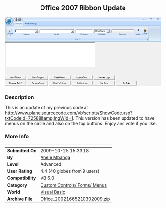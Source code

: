 ﻿<div align="center">

## Office 2007 Ribbon Update

<img src="PIC200910301634255371.jpg">
</div>

### Description

This is an update of my previous code at http://www.planetsourcecode.com/vb/scripts/ShowCode.asp?txtCodeId=72588&amp;lngWId=1. This version has been updated to have menus on the circle and also on the top buttons. Enjoy and vote if you like.
 
### More Info
 


<span>             |<span>
---                |---
**Submitted On**   |2009-10-25 15:33:18
**By**             |[Anele Mbanga](https://github.com/Planet-Source-Code/PSCIndex/blob/master/ByAuthor/anele-mbanga.md)
**Level**          |Advanced
**User Rating**    |4.4 (40 globes from 9 users)
**Compatibility**  |VB 6\.0
**Category**       |[Custom Controls/ Forms/  Menus](https://github.com/Planet-Source-Code/PSCIndex/blob/master/ByCategory/custom-controls-forms-menus__1-4.md)
**World**          |[Visual Basic](https://github.com/Planet-Source-Code/PSCIndex/blob/master/ByWorld/visual-basic.md)
**Archive File**   |[Office\_20021665210302009\.zip](https://github.com/Planet-Source-Code/anele-mbanga-office-2007-ribbon-update__1-72608/archive/master.zip)








